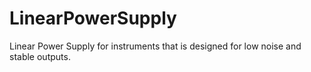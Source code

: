 # LinearPowerSupply
Linear Power Supply for instruments that is designed for low noise and stable outputs.
